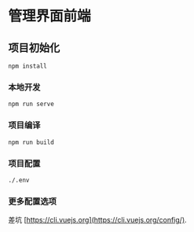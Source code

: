 # 管理界面前端

## 项目初始化
```
npm install
```

### 本地开发
```
npm run serve
```

### 项目编译
```
npm run build
```

### 项目配置
```
./.env
```

### 更多配置选项
差坑 [https://cli.vuejs.org](https://cli.vuejs.org/config/).
